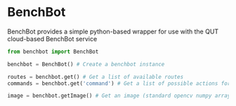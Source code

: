 # BenchBot

BenchBot provides a simple python-based wrapper for use with the QUT cloud-based BenchBot service

```python
from benchbot import BenchBot

benchbot = BenchBot() # Create a benchbot instance

routes = benchbot.get() # Get a list of available routes
commands = benchbot.get('command') # Get a list of possible actions for the command route

image = benchbot.getImage() # Get an image (standard opencv numpy array)
```